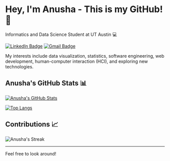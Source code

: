 # Hey, I'm Anusha - This is my GitHub! 👋

Informatics and Data Science Student at UT Austin 💻

[![LinkedIn Badge](https://img.shields.io/badge/LinkedIn-blue?style=flat-square&logo=linkedin&labelColor=blue)](linkedin.com/in/anusha-dudella-167b25243) [![Gmail Badge](https://img.shields.io/badge/Gmail-red?style=flat-square&logo=gmail&labelColor=red)](mailto:anusharao4262@gmail.com)

My interests include data visualization, statistics, software engineering, web development, human-computer interaction (HCI), and exploring new technologies.

## Anusha's GitHub Stats 📊

[![Anusha's GitHub Stats](https://github-readme-stats.vercel.app/api?username=anushadudella&show_icons=true&theme=dracula)](https://github.com/anushadudellagithub-readme-stats)

[![Top Langs](https://github-readme-stats.vercel.app/api/top-langs/?username=anushadudella&layout=compact&theme=dracula)](https://github.com/anushadudellagithub-readme-stats)

## Contributions 📈

![Anusha's Streak](https://github-readme-streak-stats.herokuapp.com/?user=anushadudella&theme=dracula)

---

Feel free to look around!

